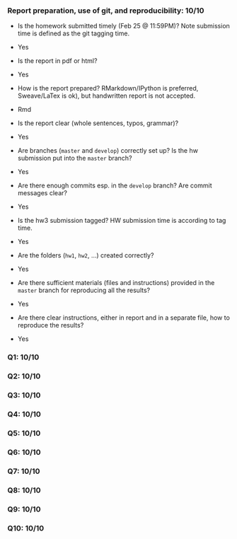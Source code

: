 ### Report preparation, use of git, and reproducibility: 10/10

* Is the homework submitted timely (Feb 25 @ 11:59PM)? Note submission time is defined as the git tagging time.
- Yes

* Is the report in pdf or html? 
- Yes

* How is the report prepared? RMarkdown/IPython is preferred, Sweave/LaTex is ok), but handwritten report is not accepted.
- Rmd

* Is the report clear (whole sentences, typos, grammar)?
- Yes

* Are branches (`master` and `develop`) correctly set up? Is the hw submission put into the `master` branch?   
- Yes 

* Are there enough commits esp. in the `develop` branch? Are commit messages clear?
- Yes

* Is the hw3 submission tagged? HW submission time is according to tag time.
- Yes

* Are the folders (`hw1`, `hw2`, ...) created correctly?
- Yes

* Are there sufficient materials (files and instructions) provided in the `master` branch for reproducing all the results?
- Yes

* Are there clear instructions, either in report and in a separate file, how to reproduce the results?
- Yes

### Q1: 10/10

### Q2: 10/10


### Q3: 10/10


### Q4: 10/10


### Q5: 10/10


### Q6: 10/10


### Q7: 10/10


### Q8: 10/10


### Q9: 10/10


### Q10: 10/10
